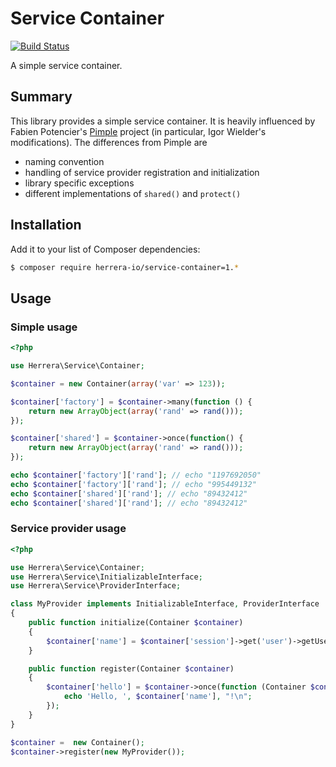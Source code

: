 Service Container
=================

[![Build Status](https://travis-ci.org/herrera-io/php-service-container.png)](http://travis-ci.org/herrera-io/php-service-container)

A simple service container.

Summary
-------

This library provides a simple service container. It is heavily influenced by Fabien Potencier's [Pimple](https://github.com/fabpot/Pimple) project (in particular, Igor Wielder's modifications). The differences from Pimple are

- naming convention
- handling of service provider registration and initialization
- library specific exceptions
- different implementations of `shared()` and `protect()`

Installation
------------

Add it to your list of Composer dependencies:

```sh
$ composer require herrera-io/service-container=1.*
```

Usage
-----

### Simple usage

```php
<?php

use Herrera\Service\Container;

$container = new Container(array('var' => 123));

$container['factory'] = $container->many(function () {
    return new ArrayObject(array('rand' => rand()));
});

$container['shared'] = $container->once(function() {
    return new ArrayObject(array('rand' => rand()));
});

echo $container['factory']['rand']; // echo "1197692050"
echo $container['factory']['rand']; // echo "995449132"
echo $container['shared']['rand']; // echo "89432412"
echo $container['shared']['rand']; // echo "89432412"
```

### Service provider usage

```php
<?php

use Herrera\Service\Container;
use Herrera\Service\InitializableInterface;
use Herrera\Service\ProviderInterface;

class MyProvider implements InitializableInterface, ProviderInterface
{
    public function initialize(Container $container)
    {
        $container['name'] = $container['session']->get('user')->getUsername();
    }

    public function register(Container $container)
    {
        $container['hello'] = $container->once(function (Container $container) {
            echo 'Hello, ', $container['name'], "!\n";
        });
    }
}

$container =  new Container();
$container->register(new MyProvider());

```